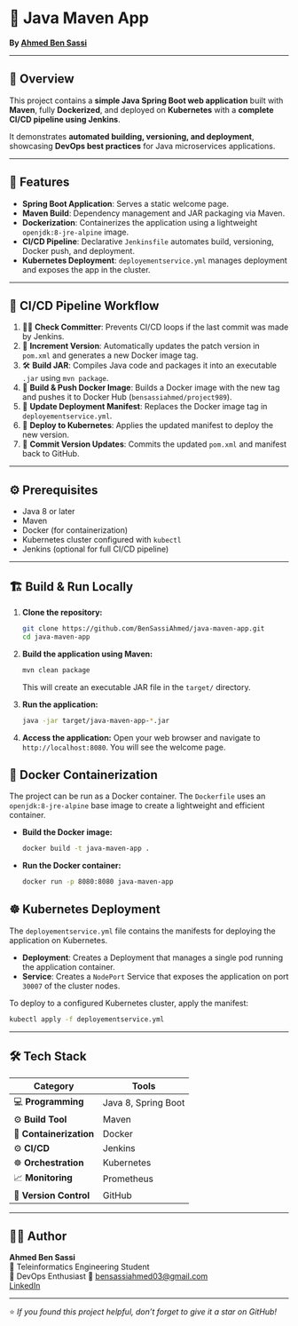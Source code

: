 # 🚀 Java Maven App
**By [Ahmed Ben Sassi](https://www.linkedin.com/in/ben-sassi-ahmed-44a5701b0/)**  

---

## 🌟 Overview

This project contains a **simple Java Spring Boot web application** built with **Maven**, fully **Dockerized**, and deployed on **Kubernetes** with a **complete CI/CD pipeline using Jenkins**.  

It demonstrates **automated building, versioning, and deployment**, showcasing **DevOps best practices** for Java microservices applications.

---

## 🔧 Features

- **Spring Boot Application**: Serves a static welcome page.  
- **Maven Build**: Dependency management and JAR packaging via Maven.  
- **Dockerization**: Containerizes the application using a lightweight `openjdk:8-jre-alpine` image.  
- **CI/CD Pipeline**: Declarative `Jenkinsfile` automates build, versioning, Docker push, and deployment.  
- **Kubernetes Deployment**: `deployementservice.yml` manages deployment and exposes the app in the cluster.

---

## 🚀 CI/CD Pipeline Workflow

1. 👨‍💻 **Check Committer**: Prevents CI/CD loops if the last commit was made by Jenkins.  
2. 🔢 **Increment Version**: Automatically updates the patch version in `pom.xml` and generates a new Docker image tag.  
3. 🛠️ **Build JAR**: Compiles Java code and packages it into an executable `.jar` using `mvn package`.  
4. 🐳 **Build & Push Docker Image**: Builds a Docker image with the new tag and pushes it to Docker Hub (`bensassiahmed/project989`).  
5. 📄 **Update Deployment Manifest**: Replaces the Docker image tag in `deployementservice.yml`.  
6. 🚀 **Deploy to Kubernetes**: Applies the updated manifest to deploy the new version.  
7. 💾 **Commit Version Updates**: Commits the updated `pom.xml` and manifest back to GitHub.

---

## ⚙️ Prerequisites

- Java 8 or later  
- Maven  
- Docker (for containerization)  
- Kubernetes cluster configured with `kubectl`  
- Jenkins (optional for full CI/CD pipeline)

---

## 🏗️ Build & Run Locally

1. **Clone the repository:**
    ```bash
    git clone https://github.com/BenSassiAhmed/java-maven-app.git
    cd java-maven-app
    ```

2.  **Build the application using Maven:**
    ```sh
    mvn clean package
    ```
    This will create an executable JAR file in the `target/` directory.

3.  **Run the application:**
    ```sh
    java -jar target/java-maven-app-*.jar
    ```

4.  **Access the application:**
    Open your web browser and navigate to `http://localhost:8080`. You will see the welcome page.

## 🐳 Docker Containerization

The project can be run as a Docker container. The `Dockerfile` uses an `openjdk:8-jre-alpine` base image to create a lightweight and efficient container.

-   **Build the Docker image:**
    ```sh
    docker build -t java-maven-app .
    ```

-   **Run the Docker container:**
    ```sh
    docker run -p 8080:8080 java-maven-app
    ```

## ☸️ Kubernetes Deployment

The `deployementservice.yml` file contains the manifests for deploying the application on Kubernetes.

-   **Deployment**: Creates a Deployment that manages a single pod running the application container.
-   **Service**: Creates a `NodePort` Service that exposes the application on port `30007` of the cluster nodes.

To deploy to a configured Kubernetes cluster, apply the manifest:
```sh
kubectl apply -f deployementservice.yml
```
---

## 🛠️ Tech Stack

| Category | Tools |
|-----------|-------|
| 💻 **Programming** | Java 8, Spring Boot |
| ⚙️ **Build Tool** | Maven |
| 🐳 **Containerization** | Docker |
| ⚙️ **CI/CD** | Jenkins |
| ☸️ **Orchestration** | Kubernetes |
| 📈 **Monitoring** | Prometheus |
| 🔐 **Version Control** | GitHub |
---

## 👨‍💻 Author

**Ahmed Ben Sassi**  
📍 Teleinformatics Engineering Student  
💼 DevOps Enthusiast
📧 [bensassiahmed03@gmail.com](mailto:bensassiahmed989@gmail.com)  
[LinkedIn](https://www.linkedin.com/in/ben-sassi-ahmed-44a5701b0/)

---

⭐ *If you found this project helpful, don’t forget to give it a star on GitHub!*

